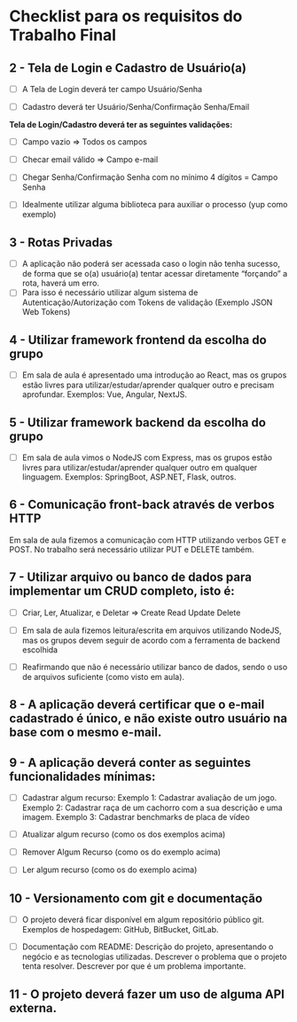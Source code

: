 # Checklist para os requisitos do Trabalho Final


## 2 - Tela de Login e Cadastro de Usuário(a)

* [ ] A Tela de Login deverá ter campo Usuário/Senha
* [ ] Cadastro deverá ter Usuário/Senha/Confirmação Senha/Email


**Tela de Login/Cadastro deverá ter as seguintes validações:**

* [ ] Campo vazio => Todos os campos
* [ ] Checar email válido => Campo e-mail

* [ ] Chegar Senha/Confirmação Senha com no mínimo 4 dígitos = Campo Senha
* [ ] Idealmente utilizar alguma biblioteca para auxiliar o processo (yup como exemplo)



## 3 - Rotas Privadas

* [ ] A aplicação não poderá ser acessada caso o login não tenha sucesso, de forma que
  se o(a) usuário(a) tentar acessar diretamente “forçando” a rota, haverá um erro.
* [ ] Para isso é necessário utilizar algum sistema de Autenticação/Autorização com
  Tokens de validação (Exemplo JSON Web Tokens)

## 4 - Utilizar framework frontend da escolha do grupo

* [ ] Em sala de aula é apresentado uma introdução ao React, mas os grupos estão livres
  para utilizar/estudar/aprender qualquer outro e precisam aprofundar. Exemplos: Vue, Angular, NextJS.

## 5 - Utilizar framework backend da escolha do grupo

* [ ] Em sala de aula vimos o NodeJS com Express, mas os grupos estão livres para
  utilizar/estudar/aprender qualquer outro em qualquer linguagem. Exemplos: SpringBoot, ASP.NET, Flask, outros.

## 6 - Comunicação front-back através de verbos HTTP

Em sala de aula fizemos a comunicação com HTTP utilizando verbos GET e POST. No trabalho será necessário utilizar PUT e DELETE também.

## 7 - Utilizar arquivo ou banco de dados para implementar um CRUD completo, isto é:

* [ ] Criar, Ler, Atualizar, e Deletar => Create Read Update Delete
* [ ] Em sala de aula fizemos leitura/escrita em arquivos utilizando NodeJS, mas os
  grupos devem seguir de acordo com a ferramenta de backend escolhida

* [ ] Reafirmando que não é necessário utilizar banco de dados, sendo o uso de arquivos
  suficiente (como visto em aula).

## 8 - A aplicação deverá certificar que o e-mail cadastrado é único, e não existe outro usuário na base com o mesmo e-mail.

## 9 - A aplicação deverá conter as seguintes funcionalidades mínimas:

* [ ] Cadastrar algum recurso: Exemplo 1: Cadastrar avaliação de um jogo. Exemplo 2: Cadastrar raça de um cachorro com a sua descrição e uma imagem. Exemplo 3: Cadastrar benchmarks de placa de vídeo

* [ ] Atualizar algum recurso (como os dos exemplos acima)
* [ ] Remover Algum Recurso (como os do exemplo acima)

* [ ] Ler algum recurso (como os do exemplo acima)



## 10 - Versionamento com git e documentação

* [ ] O projeto deverá ficar disponível em algum repositório público git. Exemplos de hospedagem: GitHub, BitBucket, GitLab.
* [ ] Documentação com README: Descrição do projeto, apresentando o negócio e as tecnologias utilizadas. Descrever o problema que o projeto tenta resolver. Descrever por que é um problema importante.



## 11 - O projeto deverá fazer um uso de alguma API externa.
